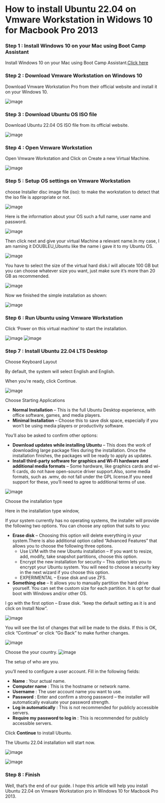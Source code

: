 # How to install Ubuntu 22.04 on Vmware Workstation in Widows 10 for Macbook Pro 2013

### Step 1 : Install Windows 10 on your Mac using Boot Camp Assistant

Install Windows 10 on your Mac using Boot Camp Assistant.[Click here](https://support.apple.com/en-us/HT201468)

### Step 2 : Download Vmware Workstation on Windows 10

Download Vmware Workstation Pro from their official website and install it on your Windows 10. 

![image](https://user-images.githubusercontent.com/85865681/182914432-b4e9dda8-d66f-49bb-bcad-32073959ebd9.png)

### Step 3 : Download Ubuntu OS ISO file

Download Ubuntu 22.04 OS ISO file from its official website.

![image](https://user-images.githubusercontent.com/85865681/182914576-b0d2a3a9-65e5-4ca3-96b7-384acad18b3d.png)

### Step 4 : Open Vmware Workstation

Open Vmware Workstation and Click on Create a new Virtual Machine.

![image](https://user-images.githubusercontent.com/85865681/182914658-3bcc27c8-990a-40fe-a0cd-1ba13cf9f1af.png)

### Step 5 : Setup OS settings on Vmware Workstation

choose Installer disc image file (iso): to make the workstation to detect that the iso file is appropriate or not.

![image](https://user-images.githubusercontent.com/85865681/182914692-2fc11bf6-f2af-4dcc-bd10-e062cb5d4bc7.png)

Here is the information about your OS such a full name, user name and password.

![image](https://user-images.githubusercontent.com/85865681/182914868-84534390-d590-4a72-aa68-0dd1b90688a7.png)

Then click next and give your virtual Machine a relevant name.In my case, I am naming it DOUBLEU_Ubuntu like the name i gave it to my Ubuntu OS.

![image](https://user-images.githubusercontent.com/85865681/182914908-572ed454-891b-47fa-8d4a-6372da3f9316.png)

You have to select the size of the virtual hard disk.I will allocate 100 GB but you can choose whatever size you want, just make sure it’s more than 20 GB as recommended.

![image](https://user-images.githubusercontent.com/85865681/182915009-8a92c648-3a85-4c5f-8899-73761d62ca00.png)

Now we finished the simple installation as shown:

![image](https://user-images.githubusercontent.com/85865681/182915052-4c7856ca-29e7-4e64-a38e-a949b7434d5e.png)


### Step 6 : Run Ubuntu using Vmware Workstation

Click ‘Power on this virtual machine’ to start the installation.

![image](https://user-images.githubusercontent.com/85865681/182915091-9b3da842-2c6c-4a0a-b64e-b7260bf04c8b.png)
![image](https://user-images.githubusercontent.com/85865681/182915403-f8d29b38-8d8d-4c1b-ae14-c39f6e98c463.png)

### Step 7 : Install Ubuntu 22.04 LTS Desktop

Choose Keyboard Layout 

By default, the system will select English and English.

When you’re ready, click Continue.

![image](https://user-images.githubusercontent.com/85865681/182915574-1378e198-ee5f-474f-827d-1c4c80b9c8db.png)

Choose Starting Applications

* **Normal Installation** – This is the full Ubuntu Desktop experience, with office software, games, and media players.
* **Minimal Installation** – Choose this to save disk space, especially if you won’t be using media players or productivity software.

You’ll also be asked to confirm other options:

* **Download updates while installing Ubuntu** – This does the work of downloading large package files during the installation. Once the installation finishes, the packages will be ready to apply as updates.
* **Install third-party software for graphics and Wi-Fi hardware and additional media formats** – Some hardware, like graphics cards and wi-fi cards, do not have open-source driver support.Also, some media formats, such as .wmv, do not fall under the GPL license.If you need support for these, you’ll need to agree to additional terms of use.

![image](https://user-images.githubusercontent.com/85865681/182915779-13ebba39-3052-40c7-a5f0-efa78b9a7842.png)

Choose the installation type

Here in the installation type window,

If your system currently has no operating systems, the installer will provide the following two options. You can choose any option that suits to you:

* **Erase disk** – Choosing this option will delete everything in your system.There is also additional option called “Advanced Features” that allows you to choose the following three options.
  * Use LVM with the new Ubuntu installation – If you want to resize, add, modify, take snapshot partitions, choose this option.
  * Encrypt the new installation for security – This option lets you to encrypt your Ubuntu system. You will need to choose a security key in the next wizard if you choose this option.
  * EXPERIMENTAL – Erase disk and use ZFS.
* **Something else** – It allows you to manually partition the hard drive yourself. You can set the custom size for each partition. It is opt for dual boot with Windows and/or other OS.

I go with the first option – Erase disk. “keep the default setting as it is and click on Install Now”.

![image](https://user-images.githubusercontent.com/85865681/182916331-9bc5d266-b5fb-42b1-9c81-f9329fe0cf1a.png)

You will see the list of changes that will be made to the disks. If this is OK, click “Continue” or click “Go Back” to make further changes.

![image](https://user-images.githubusercontent.com/85865681/182916364-f1e62ac9-2b10-4e41-a4bd-239c526b7792.png)

Choose the your country.
![image](https://user-images.githubusercontent.com/85865681/182916447-7e33874a-879b-4173-923e-e656c5227a72.png)

The setup of who are you.

you’ll need to configure a user account. Fill in the following fields:

* **Name** : Your actual name.
* **Computer name** : This is the hostname or network name.
* **Username** : The user account name you want to use.
* **Password** : Enter and confirm a strong password – the installer will automatically evaluate your password strength.
* **Log in automatically** : This is not recommended for publicly accessible servers.
* **Require my password to log in** : This is recommended for publicly accessible servers.

Click **Continue** to install Ubuntu.

The Ubuntu 22.04 installation will start now.

![image](https://user-images.githubusercontent.com/85865681/182916562-0c68049f-6996-432a-ab34-18210f3eb394.png)

![image](https://user-images.githubusercontent.com/85865681/182916766-a98d0cc8-f15e-4e1a-9573-24f9c4fea2ab.png)


### Step 8 : Finish



Well, that’s the end of our guide. I hope this article will help you install Ubuntu 22.04 on Vmware Workstation pro in Windows 10 for Macbook Pro 2013.


